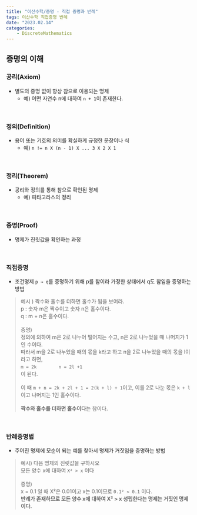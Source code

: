 ```yaml
---
title: "이산수학/증명 - 직접 증명과 반례"
tags: 이산수학 직접증명 반례
date: "2023.02.14"
categories: 
    - DiscreteMathematics
---
```


## 증명의 이해

### 공리(Axiom)
- 별도의 증명 없이 항상 참으로 이용되는 명제
    - 예) 어떤 자연수 n에 대하여 `n + 1`이 존재한다.

<br>

### 정의(Definition)
- 용어 또는 기호의 의미를 확실하게 규정한 문장이나 식
    - 예) `n != n X (n - 1) X ... 3 X 2 X 1`

<br>

### 정리(Theorem)
- 공리와 정의를 통해 참으로 확인된 명제
    - 예) 피타고라스의 정리

<br>

### 증명(Proof)
- 명제가 진릿값을 확인하는 과정

<br>

### 직접증명
- 조건명제 `p → q`를 증명하기 위해 p를 참이라 가정한 상태에서 q도 참임을 증명하는 방법
> 예시 ) 짝수와 홀수를 더하면 홀수가 됨을 보여라.<br>
p : 숫자 m은 짝수이고 숫자 n은 홀수이다.<br>
q : m + n은 홀수이다.<br><br>
증명) <br>
정의에 의하여 m은 2로 나누어 떨어지는 수고, n은 2로 나누었을 때 나머지가 1인 수이다.<br>
따라서 m을 2로 나누었을 때의 몫을 k라고 하고 n을 2로 나누었을 때의 몫을 l이라고 하면,<br>
`m = 2k` 　　　　`n = 2l +1` <br>
이 된다.<br><br>
이 때 `m + n = 2k + 2l + 1 = 2(k + l) + 1`이고, 이를 2로 나눈 몫은 `k + l` 이고 나머지는 1인 홀수이다.<br><br>
**짝수와 홀수를 더하면 홀수이다**는 참이다.

<br>

### 반례증명법
- 주어진 명제에 모순이 되는 예를 찾아서 명제가 거짓임을 증명하는 방법
> 예시) 다음 명제의 진릿값을 구하시오<br>
모든 양수 x에 대하여 `X² > x` 이다<br><br>
증명)<br>
x = 0.1 일 때 X²은 0.01이고 x는 0.1이므로 `0.1² < 0.1` 이다.<br>
**반례가 존재하므로 모든 양수 x에 대하여 X² > x 성립한다는 명제는 거짓인 명제이다.**

<br>

